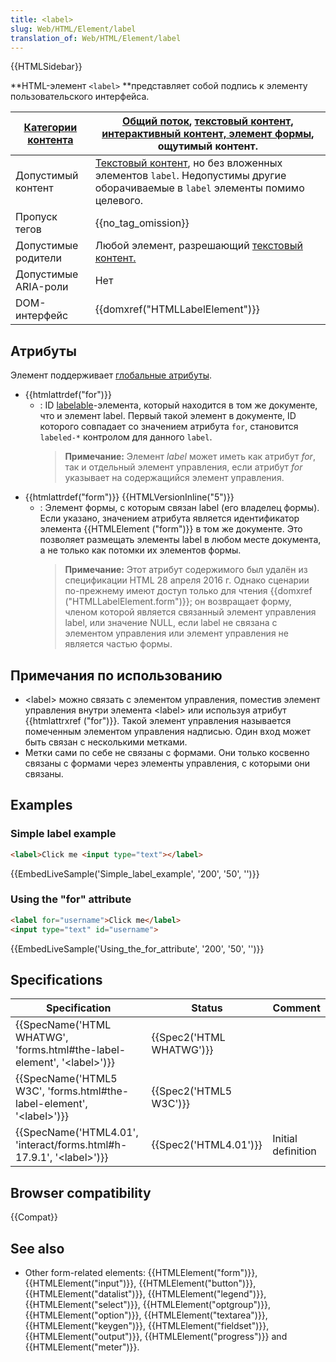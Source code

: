 ```yaml
---
title: <label>
slug: Web/HTML/Element/label
translation_of: Web/HTML/Element/label
---
```


{{HTMLSidebar}}

**HTML-элемент `<label>` **представляет собой подпись к элементу пользовательского интерфейса.

| [Категории контента](/ru/docs/Web/HTML/Content_categories) | [Общий поток](/ru/docs/Web/HTML/Content_categories#Flow_content), [текстовый контент](/ru/docs/Web/HTML/Content_categories#Phrasing_content), [интерактивный контент, элемент формы](/ru/docs/Web/HTML/Content_categories#Interactive_content), ощутимый контент. |
| ---------------------------------------------------------- | ----------------------------------------------------------------------------------------------------------------------------------------------------------------------------------------------------------------------------------------------------------------- |
| Допустимый контент                                         | [Текстовый контент](/ru/docs/Web/HTML/Content_categories#Phrasing_content), но без вложенных элементов `label`. Недопустимы другие оборачиваемые в `label` элементы помимо целевого.                                                                              |
| Пропуск тегов                                              | {{no_tag_omission}}                                                                                                                                                                                                                                          |
| Допустимые родители                                        | Любой элемент, разрешающий [текстовый контент.](/ru/docs/Web/HTML/Content_categories#Phrasing_content)                                                                                                                                                            |
| Допустимые ARIA-роли                                       | Нет                                                                                                                                                                                                                                                       |
| DOM-интерфейс                                              | {{domxref("HTMLLabelElement")}}                                                                                                                                                                                                                          |

## Атрибуты

Элемент поддерживает [глобальные атрибуты](/ru/docs/Web/HTML/Global_attributes).

- {{htmlattrdef("for")}}
  - : ID [labelable](/ru/docs/Web/Guide/HTML/Content_categories#Form_labelable)-элемента, который находится в том же документе, что и элемент label. Первый такой элемент в документе, ID которого совпадает со значением атрибута `for`, становится `labeled-*` контролом для данного `label`.
    > **Примечание:** Элемент _label_ может иметь как атрибут _for_, так и отдельный элемент управления, если атрибут _for_ указывает на содержащийся элемент управления.
- {{htmlattrdef("form")}} {{HTMLVersionInline("5")}}
  - : Элемент формы, с которым связан label (его владелец формы). Если указано, значением атрибута является идентификатор элемента {{HTMLElement ("form")}} в том же документе. Это позволяет размещать элементы label в любом месте документа, а не только как потомки их элементов формы.
    > **Примечание:** Этот атрибут содержимого был удалён из спецификации HTML 28 апреля 2016 г. Однако сценарии по-прежнему имеют доступ только для чтения {{domxref ("HTMLLabelElement.form")}}; он возвращает форму, членом которой является связанный элемент управления label, или значение NULL, если label не связана с элементом управления или элемент управления не является частью формы.

## Примечания по использованию

- \<label> можно связать с элементом управления, поместив элемент управления внутри элемента \<label> или используя атрибут {{htmlattrxref ("for")}}. Такой элемент управления называется помеченным элементом управления надписью. Один вход может быть связан с несколькими метками.
- Метки сами по себе не связаны с формами. Они только косвенно связаны с формами через элементы управления, с которыми они связаны.

## Examples

### Simple label example

```html
<label>Click me <input type="text"></label>
```

{{EmbedLiveSample('Simple_label_example', '200', '50', '')}}

### Using the "for" attribute

```html
<label for="username">Click me</label>
<input type="text" id="username">
```

{{EmbedLiveSample('Using_the_for_attribute', '200', '50', '')}}

## Specifications

| Specification                                                                                        | Status                           | Comment            |
| ---------------------------------------------------------------------------------------------------- | -------------------------------- | ------------------ |
| {{SpecName('HTML WHATWG', 'forms.html#the-label-element', '&lt;label&gt;')}} | {{Spec2('HTML WHATWG')}} |                    |
| {{SpecName('HTML5 W3C', 'forms.html#the-label-element', '&lt;label&gt;')}} | {{Spec2('HTML5 W3C')}}     |                    |
| {{SpecName('HTML4.01', 'interact/forms.html#h-17.9.1', '&lt;label&gt;')}}     | {{Spec2('HTML4.01')}}     | Initial definition |

## Browser compatibility

{{Compat}}

## See also

- Other form-related elements: {{HTMLElement("form")}}, {{HTMLElement("input")}}, {{HTMLElement("button")}}, {{HTMLElement("datalist")}}, {{HTMLElement("legend")}}, {{HTMLElement("select")}}, {{HTMLElement("optgroup")}}, {{HTMLElement("option")}}, {{HTMLElement("textarea")}}, {{HTMLElement("keygen")}}, {{HTMLElement("fieldset")}}, {{HTMLElement("output")}}, {{HTMLElement("progress")}} and {{HTMLElement("meter")}}.
